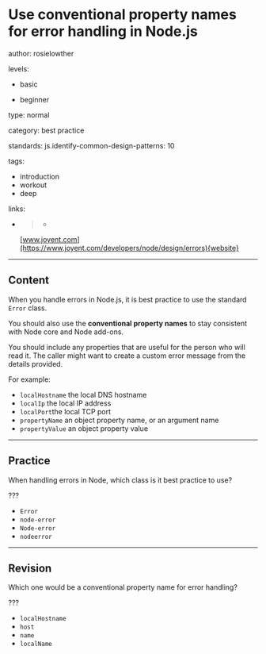 # Use conventional property names for error handling in Node.js
author: rosielowther

levels:

  - basic

  - beginner

type: normal

category: best practice

standards:
  js.identify-common-design-patterns: 10

tags:
  - introduction
  - workout
  - deep

links:

  - >-
    [www.joyent.com](https://www.joyent.com/developers/node/design/errors){website}

---
## Content

When you handle errors in Node.js, it is best practice to use the standard `Error` class.

You should also use the **conventional property names** to stay consistent with Node core and Node add-ons.

You should include any properties that are useful for the person who will read it. The caller might want to create a custom error message from the details provided.

For example:

* `localHostname` the local DNS hostname
* `localIp` the local IP address
* `localPort`the local TCP port
* `propertyName` an object property name, or an argument name
* `propertyValue` an object property value

---
## Practice

When handling errors in Node, which class is it best practice to use?

???

* `Error`
* `node-error`
* `Node-error`
* `nodeerror`

---
## Revision

Which one would be a conventional property name for error handling?

???

* `localHostname`
* `host`
* `name`
* `localName`
